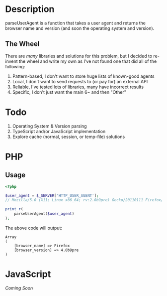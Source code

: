 # Description

parseUserAgent is a function that takes a user agent and returns the browser name and version (and soon the operating system and version).

## The Wheel

There are _many_ libraries and solutions for this problem, but I decided to re-invent the wheel and write my own as I've not found one that did all of the following:

1. Pattern-based, I don't want to store huge lists of known-good agents
2. Local, I don't want to send requests to (or pay for) an external API
3. Reliable, I've tested lots of libraries, many have incorrect results
4. Specific, I don't just want the main 6~ and then "Other"

# Todo

1. Operating System & Version parsing
2. TypeScript and/or JavaScript implementation
3. Explore cache (normal, session, or temp-file) solutions

# PHP

## Usage

```php
<?php

$user_agent = $_SERVER['HTTP_USER_AGENT'];
// Mozilla/5.0 (X11; Linux x86_64; rv:2.0b9pre) Gecko/20110111 Firefox/4.0b9pre

print_r(
    parseUserAgent($user_agent)
);
```

The above code will output:

```
Array
(
    [browser_name] => Firefox
    [browser_version] => 4.0b9pre
)
```

# JavaScript

_Coming Soon_
